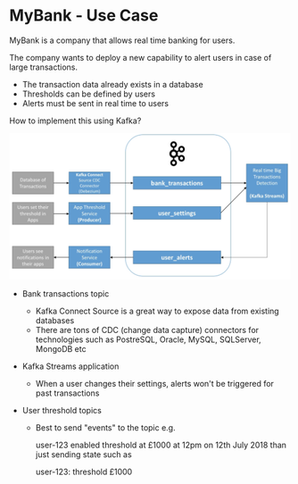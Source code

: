# MyBank - Use Case

MyBank is a company that allows real time banking for users.

The company wants to deploy a new capability to alert users in case of large transactions.

- The transaction data already exists in a database
- Thresholds can be defined by users
- Alerts must be sent in real time to users

How to implement this using Kafka?

![MyBank](images/my-bank.png)

- Bank transactions topic

  - Kafka Connect Source is a great way to expose data from existing databases
  - There are tons of CDC (change data capture) connectors for technologies such as PostreSQL, Oracle, MySQL, SQLServer, MongoDB etc

- Kafka Streams application

  - When a user changes their settings, alerts won't be triggered for past transactions

- User threshold topics

  - Best to send "events" to the topic e.g.

    user-123 enabled threshold at £1000 at 12pm on 12th July 2018 than just sending state such as

    user-123: threshold £1000